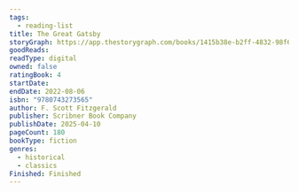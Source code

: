 ```yaml
---
tags:
  - reading-list
title: The Great Gatsby
storyGraph: https://app.thestorygraph.com/books/1415b38e-b2ff-4832-98f6-07948b9c1242
goodReads:
readType: digital
owned: false
ratingBook: 4
startDate:
endDate: 2022-08-06
isbn: "9780743273565"
author: F. Scott Fitzgerald
publisher: Scribner Book Company
publishDate: 2025-04-10
pageCount: 180
bookType: fiction
genres:
  - historical
  - classics
Finished: Finished
---
```

